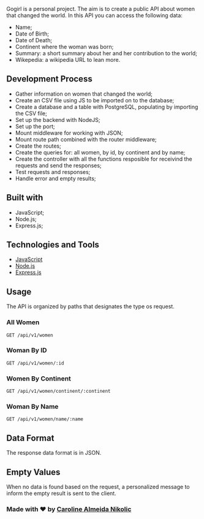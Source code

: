 Gogirl is a personal project. The aim is to create a public API about women that changed the world. In this API you can access the following data:

- Name;
- Date of Birth;
- Date of Death;
- Continent where the woman was born;
- Summary: a short summary about her and her contribution to the world;
- Wikepedia: a wikipedia URL to lean more.

## Development Process

- Gather information on women that changed the world;
- Create an CSV file using JS to be imported on to the database;
- Create a database and a table with PostgreSQL, populating by importing the CSV file;
- Set up the backend with NodeJS;
- Set up the port;
- Mount middleware for working with JSON;
- Mount route path combined with the router middleware;
- Create the routes;
- Create the queries for: all women, by id, by continent and by name;
- Create the controller with all the functions resposible for receivind the requests and send the responses;
- Test requests and responses;
- Handle error and empty results;

## Built with

- JavaScript;
- Node.js;
- Express.js;

## Technologies and Tools

- [JavaScript](https://www.javascript.com)
- [Node.js](https://nodejs.org/en)
- [Express.js](https://expressjs.com)

## Usage

The API is organized by paths that designates the type os request.

### All Women

~~~
GET /api/v1/women
~~~

### Woman By ID

~~~
GET /api/v1/women/:id
~~~

### Women By Continent

~~~
GET /api/v1/women/continent/:continent
~~~

### Woman By Name

~~~
GET /api/v1/women/name/:name
~~~

## Data Format

The response data format is in JSON.

## Empty Values 

When no data is found based on the request, a personalized message to inform the empty result is sent to the client.

### Made with :heart: by [Caroline Almeida Nikolic](https://www.linkedin.com/in/carolinealmeidanikolic/)